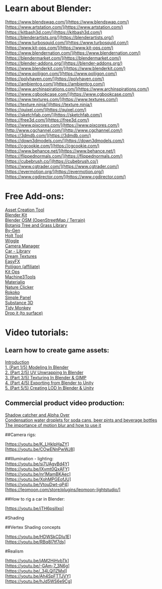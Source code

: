 # Learn about Blender:

[https://www.blendswap.com/](https://www.blendswap.com/)  
[https://www.artstation.com/](https://www.artstation.com/)  
[https://kitbash3d.com/](https://kitbash3d.com/)    
[https://blenderartists.org/](https://blenderartists.org/)  
[https://www.turbosquid.com/](https://www.turbosquid.com/)  
[https://www.kit-ops.com/](https://www.kit-ops.com/)  
[https://www.blendernation.com/](https://www.blendernation.com/)  
[https://blendermarket.com/](https://blendermarket.com/)  
[https://blender-addons.org/](https://blender-addons.org/)  
[https://www.blenderkit.com/](https://www.blenderkit.com/)  
[https://www.poliigon.com/](https://www.poliigon.com/)  
[https://polyhaven.com/](https://polyhaven.com/)  
[https://ambientcg.com/](https://ambientcg.com/)  
[https://www.archinspirations.com/](https://www.archinspirations.com/)  
[https://www.cgbookcase.com/](https://www.cgbookcase.com/)  
[https://www.textures.com/](https://www.textures.com/)  
[https://texture.ninja/](https://texture.ninja/)  
[https://quixel.com/](https://quixel.com/)  
[https://sketchfab.com/](https://sketchfab.com/)  
[https://free3d.com/](https://free3d.com/)  
[https://www.pixcores.com/](https://www.pixcores.com/)  
[http://www.cgchannel.com/](http://www.cgchannel.com/)  
[https://3dmdb.com/](https://3dmdb.com/)  
[https://down3dmodels.com/](https://down3dmodels.com/)  
[https://cgcookie.com/](https://cgcookie.com/)  
[https://www.behance.net/](https://www.behance.net/)  
[https://flippednormals.com/](https://flippednormals.com/)  
[https://cubebrush.co/](https://cubebrush.co/)  
[https://www.cgtrader.com/](https://www.cgtrader.com/)  
[https://evermotion.org/](https://evermotion.org/)  
[https://www.cgdirector.com/](https://www.cgdirector.com/)  


# Free Add-ons:

[Asset Creation Tool](https://mrven.gumroad.com/l/hPXIh)  
[Blender Kit](https://www.blenderkit.com/)  
[Blender OSM (OpenStreetMap / Terrain)](https://prochitecture.gumroad.com/l/blender-osm)  
[Botaniq Tree and Grass Library](https://polygoniq.gumroad.com/l/botaniq-trees)  
[By-Gen](https://curtisjamesholt.gumroad.com/l/BY-GEN)  
[Holt Tool](https://blendermarket.com/products/holt-tools)  
[Wiggle](https://blendermarket.com/products/wiggle)  
[Camera Manager](https://blenderartists.org/t/render-button-camera-manager-for-blender-3-quick-fix-07-04-2022-v0-3-9/1159414)  
[Car - Library](https://polygoniq.gumroad.com/l/car-library-traffiq-vehicles-for-blender)  
[Dream Textures](https://www.blendermarket.com/products/dream-textures)  
[EasyFX](https://nilssoderman.com/downloads/blender/easyfx/)  
[Poliigon (affiliate)](https://www.poliigon.com/)  
[Kit Ops](https://www.kit-ops.com/)  
[Machine3Tools](https://machin3.gumroad.com/l/MACHIN3tools)  
[Materialiq](https://polygoniq.gumroad.com/l/materialiq-material-library-for-blender)  
[Nature Clicker](https://www.blendermarket.com/products/NatureClicker)  
[Rokoko](https://www.rokoko.com/integrations/blender)  
[Simple Panel](https://blendermarket.com/products/simple-tabs)  
[Substance 3D](https://substance3d.adobe.com/plugins/substance-in-blender/)  
[Tidy Monkey](https://spark88.gumroad.com/l/CpQAM)  
[Drop it (to surface)](https://andreasaust.gumroad.com/l/drop_it)  


# Video tutorials:

## Learn how to create game assets: 

[Introduction](https://youtu.be/KFEb51rinwI)  
[1. (Part 1/5) Modeling In Blender](https://youtu.be/_Iu88tZ9utE)  
[2. (Part 2/5) UV Unwrapping In Blender](https://youtu.be/-uYwkBCPpiQ)  
[3. (Part 3/5) Texturing In Blender & GIMP](https://youtu.be/SOds_RGOimg)  
[4. (Part 4/5) Exporting from Blender to Unity](https://youtu.be/nhJ8EJ_GtLI)  
[5. (Part 5/5) Creating LOD In Blender & Unity](https://youtu.be/v1xBGuxTqfI)  

## Commercial product video production:  

[Shadow catcher and Alpha Over](https://youtu.be/LePo3w53gFo)  
[Condensation water droplets for soda cans, beer pints and beverage bottles](https://youtu.be/hCaMkma-CLM)  
[The importance of motion blur and how to use it](https://youtu.be/EpqcglXvKkM)  


##Camera rigs:  

[https://youtu.be/K_LHklpHaZY]  
[https://youtu.be/COwENnPwWJ8]  

##Illumination - lighting:  
[https://youtu.be/si7UAgvBd4Y]  
[https://youtu.be/lXvmt0QxAFY]  
[https://youtu.be/nr1MamBKAec]  
[https://youtu.be/XohMPGEofJU]  
[https://youtu.be/VtouDwt-qP4]  
[https://leomoon.com/store/plugins/leomoon-lightstudio/]  


##How to rig a car in Blender:  

[https://youtu.be/jTH6psilIxo]  


#Shading

##Vertex Shading concepts  

[https://youtu.be/HDWSkCDIu1E]  
[https://youtu.be/RBq8l7tf7ds]  

#Realism

[https://youtu.be/jAM2HjHvbTk]  
[https://youtu.be/-GAm-7_3N6g]  
[https://youtu.be/_34LQI1ZMxI]  
[https://youtu.be/Ah4SpFTTJVY]  
[https://youtu.be/hJd5WS6e9Cg]  



